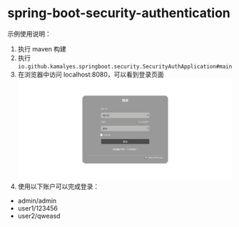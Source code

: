 # spring-boot-security-authentication

示例使用说明：

1. 执行 maven 构建
2. 执行 `io.github.kamalyes.springboot.security.SecurityAuthApplication#main`
3. 在浏览器中访问 localhost:8080，可以看到登录页面
   ![](https://raw.githubusercontent.com/kamalyes/image-bed/master/snap/20221008182928.png)
4. 使用以下账户可以完成登录：
  - admin/admin
  - user1/123456
  - user2/qweasd

